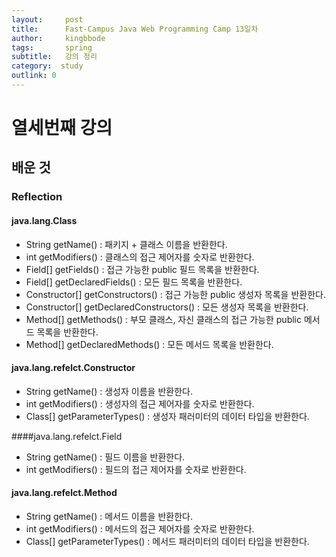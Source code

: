 ```yaml
---
layout:     post
title:      Fast-Campus Java Web Programming Camp 13일차
author:     kingbbode
tags:       spring
subtitle:   강의 정리
category:  study
outlink: 0
---
```


열세번째 강의
=============

배운 것
-------

### Reflection

#### java.lang.Class

-	String getName() : 패키지 + 클래스 이름을 반환한다.
-	int getModifiers() : 클래스의 접근 제어자를 숫자로 반환한다.
-	Field[] getFields() : 접근 가능한 public 필드 목록을 반환한다.
-	Field[] getDeclaredFields() : 모든 필드 목록을 반환한다.
-	Constructor[] getConstructors() : 접근 가능한 public 생성자 목록을 반환한다.
-	Constructor[] getDeclaredConstructors() : 모든 생성자 목록을 반환한다.
-	Method[] getMethods() : 부모 클래스, 자신 클래스의 접근 가능한 public 메서드 목록을 반환한다.
-	Method[] getDeclaredMethods() : 모든 메서드 목록을 반환한다.

#### java.lang.refelct.Constructor

-	String getName() : 생성자 이름을 반환한다.
-	int getModifiers() : 생성자의 접근 제어자를 숫자로 반환한다.
-	Class[] getParameterTypes() : 생성자 패러미터의 데이터 타입을 반환한다.

####java.lang.refelct.Field

-	String getName() : 필드 이름을 반환한다.
-	int getModifiers() : 필드의 접근 제어자를 숫자로 반환한다.

#### java.lang.refelct.Method

-	String getName() : 메서드 이름을 반환한다.
-	int getModifiers() : 메서드의 접근 제어자를 숫자로 반환한다.
-	Class[] getParameterTypes() : 메서드 패러미터의 데이터 타입을 반환한다.
